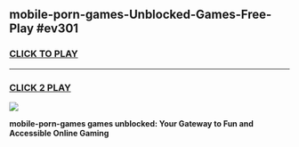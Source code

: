 
## mobile-porn-games-Unblocked-Games-Free-Play #ev301
<h3>
<a href="https://us.freeplayer.one?title=mobile-porn-games&ref=9M">CLICK TO PLAY</a></h3>
<hr>

<h3>
<a href="https://us.freeplayer.one?title=mobile-porn-games&ref=9M">CLICK 2 PLAY</a>
  
</h3>

<a href="https://us.freeplayer.one?title=mobile-porn-games&ref=9M"><img src="https://clearcache.store/games.png"></a>


**mobile-porn-games games unblocked: Your Gateway to Fun and Accessible Online Gaming**
